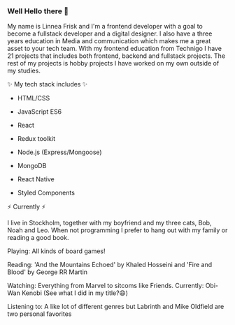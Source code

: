 ### Well Hello there 👋

My name is Linnea Frisk and I'm a frontend developer with a goal to become a fullstack developer and a digital designer. I also have a three years education in Media and communication which makes me a great asset to your tech team. With my frontend education from Technigo I have 21 projects that includes both frontend, backend and fullstack projects. The rest of my projects is hobby projects I have worked on my own outside of my studies.

✨ My tech stack includes ✨

- HTML/CSS

- JavaScript ES6

- React

- Redux toolkit

- Node.js (Express/Mongoose)

- MongoDB

- React Native

- Styled Components


⚡ Currently ⚡

I live in Stockholm, together with my boyfriend and my three cats, Bob, Noah and Leo. When not programming I prefer to hang out with my family or reading a good book.

Playing: All kinds of board games!

Reading: 'And the Mountains Echoed' by Khaled Hosseini and 'Fire and Blood' by George RR Martin

Watching: Everything from Marvel to sitcoms like Friends. Currently: Obi-Wan Kenobi (See what I did in my title?😄)

Listening to: A like lot of different genres but Labrinth and Mike Oldfield are two personal favorites

<!--
**Neaa99/Neaa99** is a ✨ _special_ ✨ repository because its `README.md` (this file) appears on your GitHub profile.

Here are some ideas to get you started:

- 🔭 I’m currently working on ...
- 🌱 I’m currently learning ...
- 👯 I’m looking to collaborate on ...
- 🤔 I’m looking for help with ...
- 💬 Ask me about ...
- 📫 How to reach me: ...
- 😄 Pronouns: ...
- ⚡ Fun fact: ...
-->
